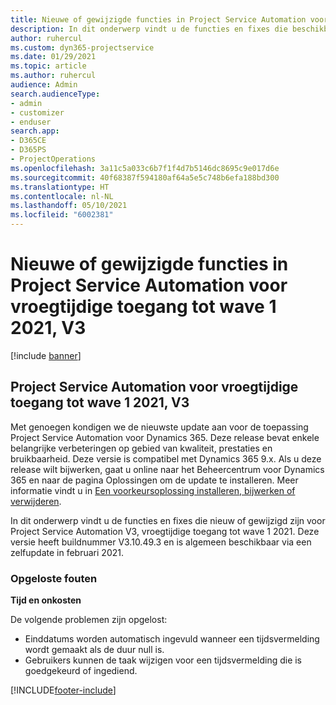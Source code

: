 ```yaml
---
title: Nieuwe of gewijzigde functies in Project Service Automation voor vroegtijdige toegang tot wave 1 2021, V3
description: In dit onderwerp vindt u de functies en fixes die beschikbaar zijn in Project Service Automation voor vroegtijdige toegang tot wave 1 2021, V3.
author: ruhercul
ms.custom: dyn365-projectservice
ms.date: 01/29/2021
ms.topic: article
ms.author: ruhercul
audience: Admin
search.audienceType:
- admin
- customizer
- enduser
search.app:
- D365CE
- D365PS
- ProjectOperations
ms.openlocfilehash: 3a11c5a033c6b7f1f4d7b5146dc8695c9e017d6e
ms.sourcegitcommit: 40f68387f594180af64a5e5c748b6efa188bd300
ms.translationtype: HT
ms.contentlocale: nl-NL
ms.lasthandoff: 05/10/2021
ms.locfileid: "6002381"
---
```

# <a name="whats-new-or-changed-in-project-service-automation-early-access-wave-1-2021-v3"></a>Nieuwe of gewijzigde functies in Project Service Automation voor vroegtijdige toegang tot wave 1 2021, V3

[!include [banner](../includes/psa-now-project-operations.md)]

## <a name="project-service-automation-early-access-wave-1-2021-v3"></a>Project Service Automation voor vroegtijdige toegang tot wave 1 2021, V3

Met genoegen kondigen we de nieuwste update aan voor de toepassing Project Service Automation voor Dynamics 365. Deze release bevat enkele belangrijke verbeteringen op gebied van kwaliteit, prestaties en bruikbaarheid. Deze versie is compatibel met Dynamics 365 9.x. Als u deze release wilt bijwerken, gaat u online naar het Beheercentrum voor Dynamics 365 en naar de pagina Oplossingen om de update te installeren. Meer informatie vindt u in [Een voorkeursoplossing installeren, bijwerken of verwijderen](/power-platform/admin/install-remove-preferred-solution).

In dit onderwerp vindt u de functies en fixes die nieuw of gewijzigd zijn voor Project Service Automation V3, vroegtijdige toegang tot wave 1 2021. Deze versie heeft buildnummer V3.10.49.3 en is algemeen beschikbaar via een zelfupdate in februari 2021.


### <a name="bug-fixes"></a>Opgeloste fouten

**Tijd en onkosten**

De volgende problemen zijn opgelost:

- Einddatums worden automatisch ingevuld wanneer een tijdsvermelding wordt gemaakt als de duur null is.
- Gebruikers kunnen de taak wijzigen voor een tijdsvermelding die is goedgekeurd of ingediend.


[!INCLUDE[footer-include](../includes/footer-banner.md)]